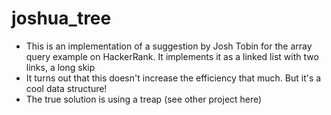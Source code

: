 # joshua_tree
* This is an implementation of a suggestion by Josh Tobin for the array query example on HackerRank. It implements it as a linked list with two links, a long skip
* It turns out that this doesn't increase the efficiency that much. But it's a cool data structure!
* The true solution is using a treap (see other project here)
